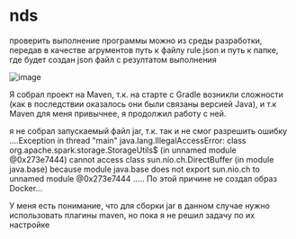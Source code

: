 # nds
проверить выполнение программы можно из среды разработки, передав в качестве агрументов путь к файлу rule.json 
и путь к папке, где будет создан json файл с резултатом выполнения

![image](https://user-images.githubusercontent.com/98388659/225118776-492c5f1f-2f00-4efc-bfd0-53b133a5989d.png)

Я собрал проект на Maven, т.к. на старте с Gradle возникли сложности (как в последствии оказалось они были связаны версией Java), и т.к Maven для меня привычнее, я продолжил работу с ней.

я не собрал запускаемый файл jar, т.к. так и не смог разрешить ошибку ....Exception in thread "main" java.lang.IllegalAccessError: class org.apache.spark.storage.StorageUtils$ (in unnamed module @0x273e7444) cannot access class sun.nio.ch.DirectBuffer (in module java.base) because module java.base does not export sun.nio.ch to unnamed module @0x273e7444
 ..... По этой причине не создал образ Docker...
 
 У меня есть понимание, что для сборки jar в данном случае нужно использовать плагины maven, но пока я не решил задачу по их настройке

